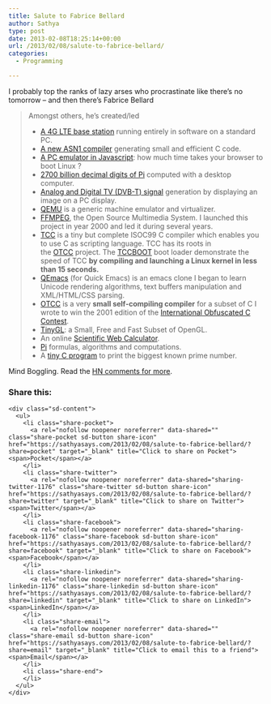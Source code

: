 ```yaml
---
title: Salute to Fabrice Bellard
author: Sathya
type: post
date: 2013-02-08T18:25:14+00:00
url: /2013/02/08/salute-to-fabrice-bellard/
categories:
  - Programming

---
```

I probably top the ranks of lazy arses who procrastinate like there&#8217;s no tomorrow &#8211; and then there&#8217;s Fabrice Bellard

> Amongst others, he&#8217;s created/led
> 
>   * [A 4G LTE base station][1] running entirely in software on a standard PC.
>   * [A new ASN1 compiler][2] generating small and efficient C code.
>   * [A PC emulator in Javascript][3]: how much time takes your browser to boot Linux ?
>   * [2700 billion decimal digits of Pi][4] computed with a desktop computer.
>   * [Analog and Digital TV (DVB-T) signal][5] generation by displaying an image on a PC display.
>   * [QEMU][6] is a generic machine emulator and virtualizer.
>   * [FFMPEG][7], the Open Source Multimedia System. I launched this project in year 2000 and led it during several years.
>   * [TCC][8] is a tiny but complete ISOC99 C compiler which enables you to use C as scripting language. TCC has its roots in the [OTCC][9] project. The [TCCBOOT][10] boot loader demonstrate the speed of TCC **by compiling and launching a Linux kernel in less than 15 seconds.**
>   * [QEmacs][11] (for Quick Emacs) is an emacs clone I began to learn Unicode rendering algorithms, text buffers manipulation and XML/HTML/CSS parsing.
>   * [OTCC][9] is a very **small self-compiling compiler** for a subset of C I wrote to win the 2001 edition of the [International Obfuscated C Contest][12].
>   * [TinyGL][13]: a Small, Free and Fast Subset of OpenGL.
>   * An online [Scientific Web Calculator][14].
>   * [Pi][15] formulas, algorithms and computations.
>   * A [tiny C program][16] to print the biggest known prime number.

Mind Boggling. Read the <a href="http://news.ycombinator.com/item?id=5187585" target="_blank">HN comments for more</a>.

<div class="sharedaddy sd-sharing-enabled">
  <div class="robots-nocontent sd-block sd-social sd-social-icon-text sd-sharing">
    <h3 class="sd-title">
      Share this:
    </h3>
    
    <div class="sd-content">
      <ul>
        <li class="share-pocket">
          <a rel="nofollow noopener noreferrer" data-shared="" class="share-pocket sd-button share-icon" href="https://sathyasays.com/2013/02/08/salute-to-fabrice-bellard/?share=pocket" target="_blank" title="Click to share on Pocket"><span>Pocket</span></a>
        </li>
        <li class="share-twitter">
          <a rel="nofollow noopener noreferrer" data-shared="sharing-twitter-1176" class="share-twitter sd-button share-icon" href="https://sathyasays.com/2013/02/08/salute-to-fabrice-bellard/?share=twitter" target="_blank" title="Click to share on Twitter"><span>Twitter</span></a>
        </li>
        <li class="share-facebook">
          <a rel="nofollow noopener noreferrer" data-shared="sharing-facebook-1176" class="share-facebook sd-button share-icon" href="https://sathyasays.com/2013/02/08/salute-to-fabrice-bellard/?share=facebook" target="_blank" title="Click to share on Facebook"><span>Facebook</span></a>
        </li>
        <li class="share-linkedin">
          <a rel="nofollow noopener noreferrer" data-shared="sharing-linkedin-1176" class="share-linkedin sd-button share-icon" href="https://sathyasays.com/2013/02/08/salute-to-fabrice-bellard/?share=linkedin" target="_blank" title="Click to share on LinkedIn"><span>LinkedIn</span></a>
        </li>
        <li class="share-email">
          <a rel="nofollow noopener noreferrer" data-shared="" class="share-email sd-button share-icon" href="https://sathyasays.com/2013/02/08/salute-to-fabrice-bellard/?share=email" target="_blank" title="Click to email this to a friend"><span>Email</span></a>
        </li>
        <li class="share-end">
        </li>
      </ul>
    </div>
  </div>
</div>

 [1]: http://bellard.org/lte/
 [2]: http://bellard.org/ffasn1/
 [3]: http://bellard.org/jslinux/
 [4]: http://bellard.org/pi/pi2700e9/
 [5]: http://bellard.org/dvbt/
 [6]: http://qemu.org/
 [7]: http://ffmpeg.org/
 [8]: http://bellard.org/tcc/
 [9]: http://bellard.org/otcc/
 [10]: http://bellard.org/tcc/tccboot.html
 [11]: http://bellard.org/qemacs/
 [12]: http://www.ioccc.org/
 [13]: http://bellard.org/TinyGL/
 [14]: http://numcalc.com/
 [15]: http://bellard.org/pi/
 [16]: http://bellard.org/mersenne.html